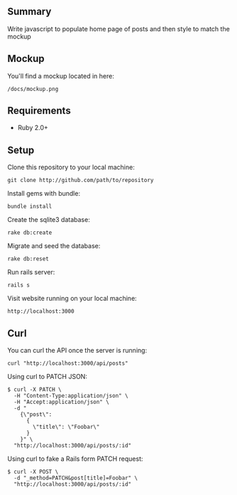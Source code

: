 ## Summary

Write javascript to populate home page of posts and then style to match the mockup

## Mockup

You'll find a mockup located in here:

    /docs/mockup.png

## Requirements

- Ruby 2.0+

## Setup

Clone this repository to your local machine:

    git clone http://github.com/path/to/repository

Install gems with bundle:

    bundle install

Create the sqlite3 database:

    rake db:create

Migrate and seed the database:

    rake db:reset

Run rails server:

    rails s

Visit website running on your local machine:

    http://localhost:3000

## Curl

You can curl the API once the server is running:

    curl "http://localhost:3000/api/posts"

Using curl to PATCH JSON:
```
$ curl -X PATCH \
  -H "Content-Type:application/json" \
  -H "Accept:application/json" \
  -d "
    {\"post\":
      {
        \"title\": \"Foobar\"
      }
    }" \
  "http://localhost:3000/api/posts/:id"
```

Using curl to fake a Rails form PATCH request:
```
$ curl -X POST \
  -d "_method=PATCH&post[title]=Foobar" \
  "http://localhost:3000/api/posts/:id"
```


